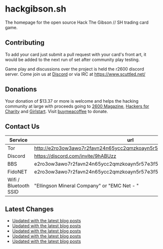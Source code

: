 # hackgibson.sh
The homepage for the open source Hack The Gibson // SH trading card game.


## Contributing

To add your card just submit a pull request with your card's front art, it would be added to the next run of set after community play testing.

Game play and discussions over the project is held the r2600 discord server. Come join us at [Discord](https://discord.com/invite/9hABUzz) or via IRC at https://www.scuttled.net/


## Donations

Your donation of $13.37 or more is welcome and helps the hacking community at large with proceeds going to [2600 Magazine](https://2600.com/), [Hackers for Charity](https://hackersforcharity.org) and [Girlstart](https://girlstart.org).  Visit [buymeacoffee](https://www.buymeacoffee.com/hackgibson.sh) to donate.


## Contact Us

Service | url
-|-
Tor | http://e2ro3ow3awo7r2favn24n65ycc2qmzkoayn5r57e3f56nvjwdcgg32ad.onion
Discord | https://discord.com/invite/9hABUzz
BBS | e2ro3ow3awo7r2favn24n65ycc2qmzkoayn5r57e3f56nvjwdcgg32ad.onion:23
FidoNET | e2ro3ow3awo7r2favn24n65ycc2qmzkoayn5r57e3f56nvjwdcgg32ad.onion:24554
Wifi / Bluetooth SSID | "Ellingson Mineral Company" or "EMC Net - <fidonet address>"

## Latest Changes
<!-- BLOG-POST-LIST:START -->
- [Updated with the latest blog posts](https://github.com/DFW2600/hackgibson.sh/commit/6c2683eb2d83d7e758ade611c28285959cefba62)
- [Updated with the latest blog posts](https://github.com/DFW2600/hackgibson.sh/commit/cd022381d7332cbd6a7e1829e8c2fc5b4a723ad8)
- [Updated with the latest blog posts](https://github.com/DFW2600/hackgibson.sh/commit/0ddc60a508acfa63dc9de40c940b94856c361794)
- [Updated with the latest blog posts](https://github.com/DFW2600/hackgibson.sh/commit/fd3435f17945b0b0e2caf9f4b8f45592309d2955)
- [Updated with the latest blog posts](https://github.com/DFW2600/hackgibson.sh/commit/cc4db0ba01f0f083e14f164af839fbebd83ff056)
<!-- BLOG-POST-LIST:END -->
